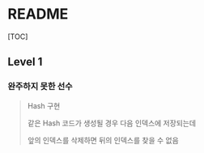 # README

[TOC]

## Level 1





### 완주하지 못한 선수

> Hash 구현
>
> 같은 Hash 코드가 생성될 경우 다음 인덱스에 저장되는데
>
> 앞의 인덱스를 삭제하면 뒤의 인덱스를 찾을 수 없음

